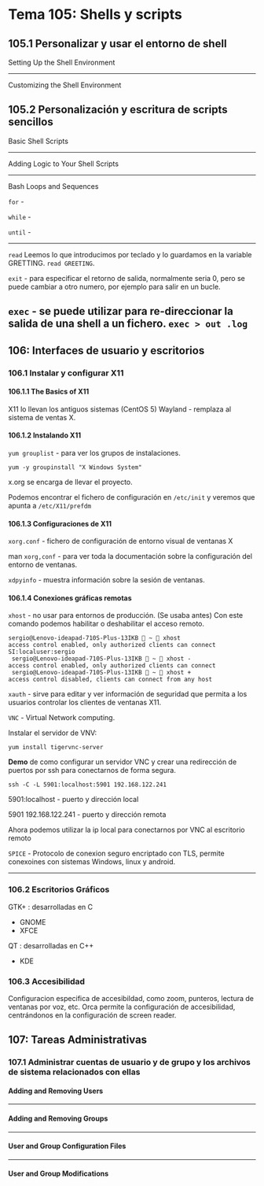 # Tema 105: Shells y scripts

## 105.1 Personalizar y usar el entorno de shell

Setting Up the Shell Environment

---

Customizing the Shell Environment

## 105.2 Personalización y escritura de scripts sencillos

 Basic Shell Scripts

 ---
 
 Adding Logic to Your Shell Scripts
 
 ----

  Bash Loops and Sequences

`for` -


`while` -

`until` -

---

`read` Leemos lo que introducimos por teclado y lo guardamos en la variable GRETTING. `read GREETING`.

`exit` - para especificar el retorno de salida, normalmente seria 0, pero se puede cambiar a otro numero, por ejemplo para salir en un bucle.

`exec` - se puede utilizar para re-direccionar la salida de una shell a un fichero. `exec > out .log`
  ---


## 106: Interfaces de usuario y escritorios

### 106.1 Instalar y configurar X11

#### 106.1.1 The Basics of X11
X11 lo llevan los antiguos sistemas (CentOS 5)
Wayland - remplaza al sistema de ventas X. 

#### 106.1.2 Instalando X11

`yum grouplist` - para ver los grupos de instalaciones.

`yum -y groupinstall "X Windows System"`

x.org se encarga de llevar el proyecto.

Podemos encontrar el fichero de configuración en `/etc/init` y veremos que apunta a `/etc/X11/prefdm` 

#### 106.1.3 Configuraciones de X11

`xorg.conf` - fichero de configuración de entorno visual de ventanas X

man `xorg,conf` - para ver toda la documentación sobre la configuración del entorno de ventanas.

`xdpyinfo` - muestra información sobre la sesión de ventanas. 

#### 106.1.4 Conexiones gráficas remotas

`xhost` - no usar para entornos de producción. (Se usaba antes) Con este comando podemos habilitar o deshabilitar el acceso remoto. 

```console
sergio@Lenovo-ideapad-710S-Plus-13IKB  ~  xhost             
access control enabled, only authorized clients can connect
SI:localuser:sergio
 sergio@Lenovo-ideapad-710S-Plus-13IKB  ~  xhost -
access control enabled, only authorized clients can connect
 sergio@Lenovo-ideapad-710S-Plus-13IKB  ~  xhost +
access control disabled, clients can connect from any host
```

`xauth` - sirve para editar y ver información de seguridad que permita a los usuarios controlar los clientes de ventanas X11.

`VNC` - Virtual Network computing.

Instalar el servidor de VNV:

`yum install tigervnc-server`

**Demo** de como configurar un servidor VNC y crear una redirección de puertos por ssh para conectarnos de forma segura.

`ssh -C -L 5901:localhost:5901 192.168.122.241`

5901:localhost - puerto y dirección local

5901 192.168.122.241 - puerto y dirección remota

Ahora podemos utilizar la ip local para conectarnos por VNC al escritorio remoto


`SPICE` - Protocolo de conexion seguro encriptado con TLS, permite conexoines con sistemas Windows, linux y android.

----

### 106.2 Escritorios Gráficos

GTK+ : desarrolladas en C
- GNOME
- XFCE

QT : desarrolladas en C++
 - KDE


### 106.3 Accesibilidad

Configuracion especifica de accesibildad, como zoom, punteros, lectura de ventanas por voz, etc. 
Orca permite la configuración de accesibilidad, centrándonos en la configuración de screen reader.


## 107: Tareas Administrativas

### 107.1 Administrar cuentas de usuario y de grupo y los archivos de sistema relacionados con ellas
 
#### Adding and Removing Users


---

#### Adding and Removing Groups

---

#### User and Group Configuration Files

---

#### User and Group Modifications

